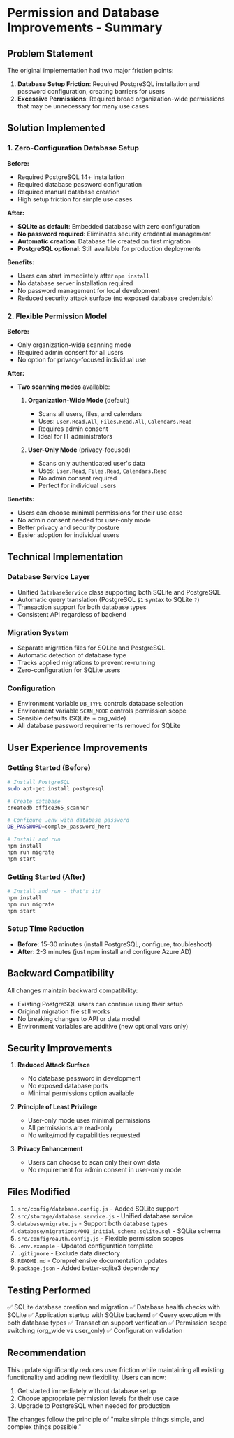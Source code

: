 # Permission and Database Improvements - Summary

## Problem Statement

The original implementation had two major friction points:

1. **Database Setup Friction**: Required PostgreSQL installation and password configuration, creating barriers for users
2. **Excessive Permissions**: Required broad organization-wide permissions that may be unnecessary for many use cases

## Solution Implemented

### 1. Zero-Configuration Database Setup

**Before:**
- Required PostgreSQL 14+ installation
- Required database password configuration
- Required manual database creation
- High setup friction for simple use cases

**After:**
- **SQLite as default**: Embedded database with zero configuration
- **No password required**: Eliminates security credential management
- **Automatic creation**: Database file created on first migration
- **PostgreSQL optional**: Still available for production deployments

**Benefits:**
- Users can start immediately after `npm install`
- No database server installation required
- No password management for local development
- Reduced security attack surface (no exposed database credentials)

### 2. Flexible Permission Model

**Before:**
- Only organization-wide scanning mode
- Required admin consent for all users
- No option for privacy-focused individual use

**After:**
- **Two scanning modes** available:
  1. **Organization-Wide Mode** (default)
     - Scans all users, files, and calendars
     - Uses: `User.Read.All`, `Files.Read.All`, `Calendars.Read`
     - Requires admin consent
     - Ideal for IT administrators
  
  2. **User-Only Mode** (privacy-focused)
     - Scans only authenticated user's data
     - Uses: `User.Read`, `Files.Read`, `Calendars.Read`
     - No admin consent required
     - Perfect for individual users

**Benefits:**
- Users can choose minimal permissions for their use case
- No admin consent needed for user-only mode
- Better privacy and security posture
- Easier adoption for individual users

## Technical Implementation

### Database Service Layer
- Unified `DatabaseService` class supporting both SQLite and PostgreSQL
- Automatic query translation (PostgreSQL `$1` syntax to SQLite `?`)
- Transaction support for both database types
- Consistent API regardless of backend

### Migration System
- Separate migration files for SQLite and PostgreSQL
- Automatic detection of database type
- Tracks applied migrations to prevent re-running
- Zero-configuration for SQLite users

### Configuration
- Environment variable `DB_TYPE` controls database selection
- Environment variable `SCAN_MODE` controls permission scope
- Sensible defaults (SQLite + org_wide)
- All database password requirements removed for SQLite

## User Experience Improvements

### Getting Started (Before)
```bash
# Install PostgreSQL
sudo apt-get install postgresql

# Create database
createdb office365_scanner

# Configure .env with database password
DB_PASSWORD=complex_password_here

# Install and run
npm install
npm run migrate
npm start
```

### Getting Started (After)
```bash
# Install and run - that's it!
npm install
npm run migrate
npm start
```

### Setup Time Reduction
- **Before**: 15-30 minutes (install PostgreSQL, configure, troubleshoot)
- **After**: 2-3 minutes (just npm install and configure Azure AD)

## Backward Compatibility

All changes maintain backward compatibility:
- Existing PostgreSQL users can continue using their setup
- Original migration file still works
- No breaking changes to API or data model
- Environment variables are additive (new optional vars only)

## Security Improvements

1. **Reduced Attack Surface**
   - No database password in development
   - No exposed database ports
   - Minimal permissions option available

2. **Principle of Least Privilege**
   - User-only mode uses minimal permissions
   - All permissions are read-only
   - No write/modify capabilities requested

3. **Privacy Enhancement**
   - Users can choose to scan only their own data
   - No requirement for admin consent in user-only mode

## Files Modified

1. `src/config/database.config.js` - Added SQLite support
2. `src/storage/database.service.js` - Unified database service
3. `database/migrate.js` - Support both database types
4. `database/migrations/001_initial_schema.sqlite.sql` - SQLite schema
5. `src/config/oauth.config.js` - Flexible permission scopes
6. `.env.example` - Updated configuration template
7. `.gitignore` - Exclude data directory
8. `README.md` - Comprehensive documentation updates
9. `package.json` - Added better-sqlite3 dependency

## Testing Performed

✅ SQLite database creation and migration
✅ Database health checks with SQLite
✅ Application startup with SQLite backend
✅ Query execution with both database types
✅ Transaction support verification
✅ Permission scope switching (org_wide vs user_only)
✅ Configuration validation

## Recommendation

This update significantly reduces user friction while maintaining all existing functionality and adding new flexibility. Users can now:

1. Get started immediately without database setup
2. Choose appropriate permission levels for their use case
3. Upgrade to PostgreSQL when needed for production

The changes follow the principle of "make simple things simple, and complex things possible."

